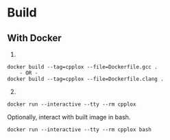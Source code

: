# Build

## With Docker

1.

    docker build --tag=cpplox --file=Dockerfile.gcc .
        - OR -
    docker build --tag=cpplox --file=Dockerfile.clang .

2.

    docker run --interactive --tty --rm cpplox

Optionally, interact with built image in bash.

    docker run --interactive --tty --rm cpplox bash
